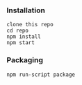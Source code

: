 ### Installation


```
clone this repo
cd repo
npm install
npm start
```
### Packaging
```
npm run-script package
```